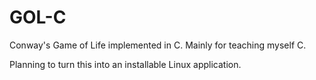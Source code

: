 # GOL-C
Conway's Game of Life implemented in C. 
Mainly for teaching myself C.

Planning to turn this into an installable Linux application.
